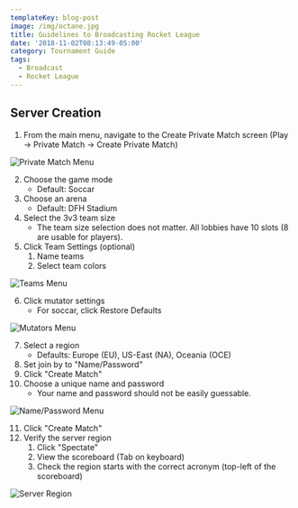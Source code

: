 ```yaml
---
templateKey: blog-post
image: /img/octane.jpg
title: Guidelines to Broadcasting Rocket League
date: '2018-11-02T08:13:49-05:00'
category: Tournament Guide
tags:
  - Broadcast
  - Rocket League
---
```

## Server Creation

1. From the main menu, navigate to the Create Private Match screen (Play -> Private Match -> Create Private Match)

![Private Match Menu](/img/privatematch.jpg)

2. Choose the game mode
   * Default: Soccar
3. Choose an arena
   * Default: DFH Stadium
4. Select the 3v3 team size  
   * The team size selection does not matter. All lobbies have 10 slots (8 are usable for players). 
5. Click Team Settings (optional)
   1. Name teams
   2. Select team colors

![Teams Menu](/img/teams.jpg)

6. Click mutator settings
    * For soccar, click Restore Defaults

![Mutators Menu](/img/mutators.jpg)

7. Select a region
    * Defaults: Europe (EU), US-East (NA), Oceania (OCE)
8. Set join by to "Name/Password"
9. Click "Create Match"
10. Choose a unique name and password
    * Your name and password should not be easily guessable.

![Name/Password Menu](/img/namepassword.jpg)

11. Click "Create Match"
12. Verify the server region
    1. Click "Spectate"
    2. View the scoreboard (Tab on keyboard)
    3. Check the region starts with the correct acronym (top-left of the scoreboard)

![Server Region](/img/server.jpg)
